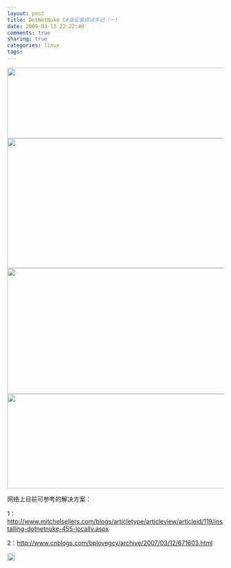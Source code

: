 ```yaml
---
layout: post
title: DotNetNuke C#版安装调试手记（一）
date: 2009-03-13 22:22:40
comments: true
sharing: true
categories: linux
tags: 
---
```


<p>
<img src="/Blogs/image.axd?picture=2009%2f3%2f2009-03-13_164754.png" alt="" width="640" height="164" /> <img src="/Blogs/image.axd?picture=2009%2f3%2f2009-03-13_212117.png" alt="" width="640" height="302" /> <img src="/Blogs/image.axd?picture=2009%2f3%2f2009-03-13_212544.png" alt="" width="640" height="293" /> <img src="/Blogs/image.axd?picture=2009%2f3%2f2009-03-13_214704.png" alt="" width="639" height="220" />
</p>
<p>
网络上目前可参考的解决方案：
</p>
<p>
1：<a href="http://www.mitchelsellers.com/blogs/articletype/articleview/articleid/119/installing-dotnetnuke-455-locally.aspx">http://www.mitchelsellers.com/blogs/articletype/articleview/articleid/119/installing-dotnetnuke-455-locally.aspx</a>
</p>
<p>
2：<a href="http://www.cnblogs.com/bplovegcy/archive/2007/03/12/671603.html">http://www.cnblogs.com/bplovegcy/archive/2007/03/12/671603.html</a>
</p>
<p>
<img src="/Blogs/editors/tiny_mce/plugins/emotions/images/smiley-frown.gif" border="0" alt="Frown" title="Frown" width="18" height="18" />
</p>
